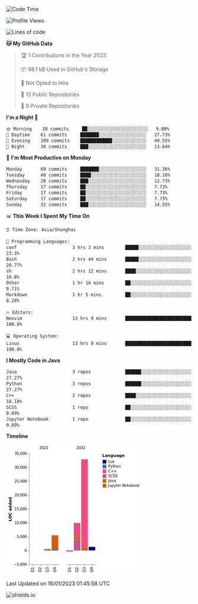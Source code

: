 <!--START_SECTION:waka-->
![Code Time](http://img.shields.io/badge/Code%20Time-90%20hrs%2046%20mins-blue)

![Profile Views](http://img.shields.io/badge/Profile%20Views-0-blue)

![Lines of code](https://img.shields.io/badge/From%20Hello%20World%20I%27ve%20Written-49%20Thousand%20lines%20of%20code-blue)

**🐱 My GitHub Data** 

> 🏆 1 Contributions in the Year 2023
 > 
> 📦 68.1 kB Used in GitHub's Storage 
 > 
> 🚫 Not Opted to Hire
 > 
> 📜 13 Public Repositories 
 > 
> 🔑 9 Private Repositories  
 > 
**I'm a Night 🦉** 

```text
🌞 Morning    20 commits     ██░░░░░░░░░░░░░░░░░░░░░░░   9.09% 
🌆 Daytime    61 commits     ███████░░░░░░░░░░░░░░░░░░   27.73% 
🌃 Evening    109 commits    ████████████░░░░░░░░░░░░░   49.55% 
🌙 Night      30 commits     ███░░░░░░░░░░░░░░░░░░░░░░   13.64%

```
📅 **I'm Most Productive on Monday** 

```text
Monday       69 commits     ███████░░░░░░░░░░░░░░░░░░   31.36% 
Tuesday      40 commits     ████░░░░░░░░░░░░░░░░░░░░░   18.18% 
Wednesday    28 commits     ███░░░░░░░░░░░░░░░░░░░░░░   12.73% 
Thursday     17 commits     ██░░░░░░░░░░░░░░░░░░░░░░░   7.73% 
Friday       17 commits     ██░░░░░░░░░░░░░░░░░░░░░░░   7.73% 
Saturday     17 commits     ██░░░░░░░░░░░░░░░░░░░░░░░   7.73% 
Sunday       32 commits     ███░░░░░░░░░░░░░░░░░░░░░░   14.55%

```


📊 **This Week I Spent My Time On** 

```text
⌚︎ Time Zone: Asia/Shanghai

💬 Programming Languages: 
conf                     3 hrs 3 mins        █████░░░░░░░░░░░░░░░░░░░░   23.3% 
Bash                     2 hrs 44 mins       █████░░░░░░░░░░░░░░░░░░░░   20.77% 
sh                       2 hrs 12 mins       ████░░░░░░░░░░░░░░░░░░░░░   16.8% 
Other                    1 hr 16 mins        ██░░░░░░░░░░░░░░░░░░░░░░░   9.71% 
Markdown                 1 hr 5 mins         ██░░░░░░░░░░░░░░░░░░░░░░░   8.28%

🔥 Editors: 
Neovim                   13 hrs 9 mins       █████████████████████████   100.0%

💻 Operating System: 
Linux                    13 hrs 9 mins       █████████████████████████   100.0%

```

**I Mostly Code in Java** 

```text
Java                     3 repos             ██████░░░░░░░░░░░░░░░░░░░   27.27% 
Python                   3 repos             ██████░░░░░░░░░░░░░░░░░░░   27.27% 
C++                      2 repos             ████░░░░░░░░░░░░░░░░░░░░░   18.18% 
SCSS                     1 repo              ██░░░░░░░░░░░░░░░░░░░░░░░   9.09% 
Jupyter Notebook         1 repo              ██░░░░░░░░░░░░░░░░░░░░░░░   9.09%

```


**Timeline**

![Chart not found](https://raw.githubusercontent.com/kopp4/kopp4/main/charts/bar_graph.png) 


 Last Updated on 16/01/2023 01:45:58 UTC
<!--END_SECTION:waka-->
![shields.io](https://img.shields.io/github/commit-activity/w/kopp4/kopp4?color=g&label=abusing%20bot&style=flat-square)
